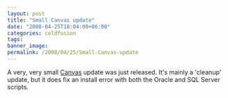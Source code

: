 ```yaml
---
layout: post
title: "Small Canvas update"
date: "2008-04-25T18:04:00+06:00"
categories: coldfusion 
tags: 
banner_image: 
permalink: /2008/04/25/Small-Canvas-update
---
```


A very, very small <a href="http://canvas.riaforge.org">Canvas</a> update was just released. It's mainly a 'cleanup' update, but it does fix an install error with both the Oracle and SQL Server scripts.